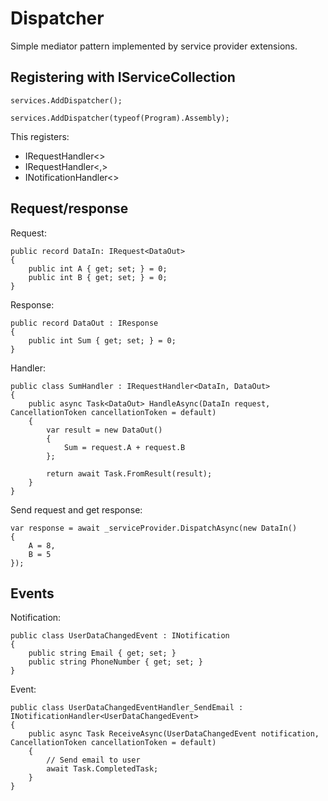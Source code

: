 # Dispatcher

Simple mediator pattern implemented by service provider extensions.

## Registering with IServiceCollection

```
services.AddDispatcher();
```
```
services.AddDispatcher(typeof(Program).Assembly);
```

This registers:
- IRequestHandler<>
- IRequestHandler<,>
- INotificationHandler<>

## Request/response

Request:
```
public record DataIn: IRequest<DataOut>
{
    public int A { get; set; } = 0;
    public int B { get; set; } = 0;
}
```

Response:
```
public record DataOut : IResponse
{
    public int Sum { get; set; } = 0;
}
```

Handler:
```
public class SumHandler : IRequestHandler<DataIn, DataOut>
{
    public async Task<DataOut> HandleAsync(DataIn request, CancellationToken cancellationToken = default)
    {
        var result = new DataOut()
        {
            Sum = request.A + request.B
        };

        return await Task.FromResult(result);
    }
}
```

Send request and get response:
```
var response = await _serviceProvider.DispatchAsync(new DataIn()
{
    A = 8,
    B = 5
});
```

## Events

Notification:
```
public class UserDataChangedEvent : INotification
{
    public string Email { get; set; }
    public string PhoneNumber { get; set; }
}
```

Event:
```
public class UserDataChangedEventHandler_SendEmail : INotificationHandler<UserDataChangedEvent>
{
    public async Task ReceiveAsync(UserDataChangedEvent notification, CancellationToken cancellationToken = default)
    {
        // Send email to user
        await Task.CompletedTask;
    }
}
```
